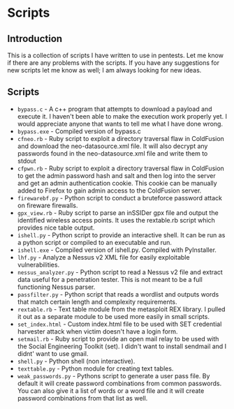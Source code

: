 Scripts
=======

Introduction
------------
This is a collection of scripts I have written to use in pentests. Let me know if there are any problems with the scripts. If you have any suggestions for new scripts let me know as well; I am always looking for new ideas.

Scripts
-------
* `bypass.c` - A c++ program that attempts to download a payload and execute it. I haven't been able to make the execution work properly yet. I would appreciate anyone that wants to tell me what I have done wrong.
* `bypass.exe` - Compiled version of bypass.c
* `cfneo.rb` - Ruby script to exploit a directory traversal flaw in ColdFusion and download the neo-datasource.xml file. It will also decrypt any passwords found in the neo-datasource.xml file and write them to stdout
* `cfpwn.rb` - Ruby script to exploit a directory traversal flaw in ColdFusion to get the admin password hash and salt and then log into the server and get an admin authentication cookie. This cookie can be manually added to Firefox to gain admin access to the ColdFusion server.
* `firewarebf.py` - Python script to conduct a bruteforce password attack on fireware firewalls.
* `gpx_view.rb` - Ruby script to parse an inSSIDer gpx file and output the identified wireless access points. It uses the rextable.rb script which provides nice table output.
* `ishell.py` - Python script to provide an interactive shell. It can be run as a python script or compiled to an executable and run.
* `ishell.exe` - Compiled version of ishell.py. Compiled with PyInstaller.
* `lhf.py` - Analyze a Nessus v2 XML file for easily exploitable vulnerabilities.
* `nessus_analyzer.py` - Python script to read a Nessus v2 file and extract data useful for a penetration tester. This is not meant to be a full functioning Nessus parser.
* `passfilter.py` - Python script that reads a wordlist and outputs words that match certain length and complexity requirements.
* `rextable.rb` - Text table module from the metasploit REX library. I pulled it out as a separate module to be used more easily in small scripts.
* `set_index.html` - Custom index.html file to be used with SET credential harvester attack when victim doesn't have a login form.
* `setmail.rb` - Ruby script to provide an open mail relay to be used with the Social Engineering Toolkit (set). I didn't want to install sendmail and I didnt' want to use gmail.
* `shell.py` - Python shell (non interactive).
* `texttable.py` - Python module for creating text tables.
* `weak_passwords.py` - Pythons script to generate a user pass file. By default it will create password combinations from common passwords. You can also give it a list of words or a word file and it will create password combinations from that list as well.
